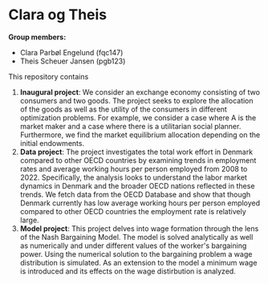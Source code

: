 # Clara og Theis

**Group members:**
- Clara Parbøl Engelund (fqc147)
- Theis Scheuer Jansen (pgb123)

This repository contains  
1. **Inaugural project**: We consider an exchange economy consisting of two consumers and two goods. The project seeks to explore the allocation of the goods as well as the utility of the consumers in different optimization problems. For example, we consider a case where A is the market maker and a case where there is a utilitarian social planner. Furthermore, we find the market equilibrium allocation depending on the initial endowments.
2. **Data project**: The project investigates the total work effort in Denmark compared to other OECD countries by examining trends in employment rates and average working hours per person employed from 2008 to 2022. Specifically, the analysis looks to understand the labor market dynamics in Denmark and the broader OECD nations reflected in these trends. We fetch data from the OECD Database and show that though Denmark currently has low average working hours per person employed compared to other OECD countries the employment rate is relatively large.
3. **Model project**: This project delves into wage formation through the lens of the Nash Bargaining Model. The model is solved analytically as well as numerically and under different values of the worker's bargaining power. Using the numerical solution to the bargaining problem a wage distribution is simulated. As an extension to the model a minimum wage is introduced and its effects on the wage distirbution is analyzed. 
